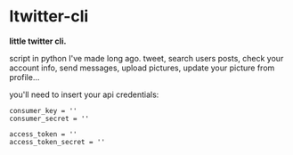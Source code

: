 # ltwitter-cli
**little twitter cli.**

script in python I've made long ago. tweet, search users posts, check your account info, send messages, upload pictures, update your picture from profile...

you'll need to insert your api credentials: 

```python3
consumer_key = ''
consumer_secret = ''

access_token = ''
access_token_secret = ''
```
